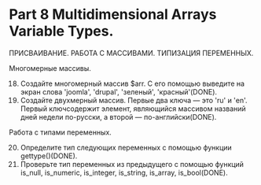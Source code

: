 ﻿# Part 8 Multidimensional Arrays Variable Types.

ПРИСВАИВАНИЕ. РАБОТА С МАССИВАМИ. ТИПИЗАЦИЯ ПЕРЕМЕННЫХ.

Многомерные массивы.

18. Создайте многомерный массив $arr. С его помощью выведите на экран слова 'joomla', 'drupal', 'зеленый', 'красный'(DONE).
19. Создайте двухмерный массив. Первые два ключа — это 'ru' и 'en'. Первый ключсодержит элемент, являющийся массивом названий дней недели по-русски, а второй — по-английски(DONE).

Работа с типами переменных.

20. Определите тип следующих переменных с помощью функции gettype()(DONE).
21. Проверьте тип переменных из предыдущего с помощью функций is_null, is_numeric, is_integer, is_string, is_array, is_bool(DONE).